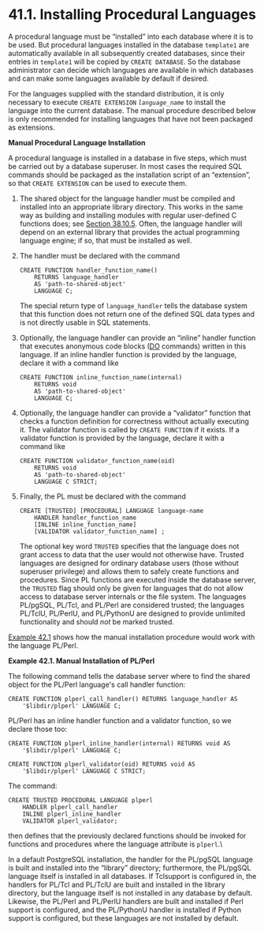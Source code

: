 # 41.1. Installing Procedural Languages

A procedural language must be “installed” into each database where it is to be used. But procedural languages installed in the database `template1` are automatically available in all subsequently created databases, since their entries in `template1` will be copied by `CREATE DATABASE`. So the database administrator can decide which languages are available in which databases and can make some languages available by default if desired.

For the languages supplied with the standard distribution, it is only necessary to execute `CREATE EXTENSION` _`language_name`_ to install the language into the current database. The manual procedure described below is only recommended for installing languages that have not been packaged as extensions.

**Manual Procedural Language Installation**

A procedural language is installed in a database in five steps, which must be carried out by a database superuser. In most cases the required SQL commands should be packaged as the installation script of an “extension”, so that `CREATE EXTENSION` can be used to execute them.

1. The shared object for the language handler must be compiled and installed into an appropriate library directory. This works in the same way as building and installing modules with regular user-defined C functions does; see [Section 38.10.5](https://www.postgresql.org/docs/current/xfunc-c.html#DFUNC). Often, the language handler will depend on an external library that provides the actual programming language engine; if so, that must be installed as well.
2.  The handler must be declared with the command

    ```
    CREATE FUNCTION handler_function_name()
        RETURNS language_handler
        AS 'path-to-shared-object'
        LANGUAGE C;
    ```

    The special return type of `language_handler` tells the database system that this function does not return one of the defined SQL data types and is not directly usable in SQL statements.
3.  Optionally, the language handler can provide an “inline” handler function that executes anonymous code blocks ([DO](https://www.postgresql.org/docs/current/sql-do.html) commands) written in this language. If an inline handler function is provided by the language, declare it with a command like

    ```
    CREATE FUNCTION inline_function_name(internal)
        RETURNS void
        AS 'path-to-shared-object'
        LANGUAGE C;
    ```
4.  Optionally, the language handler can provide a “validator” function that checks a function definition for correctness without actually executing it. The validator function is called by `CREATE FUNCTION` if it exists. If a validator function is provided by the language, declare it with a command like

    ```
    CREATE FUNCTION validator_function_name(oid)
        RETURNS void
        AS 'path-to-shared-object'
        LANGUAGE C STRICT;
    ```
5.  Finally, the PL must be declared with the command

    ```
    CREATE [TRUSTED] [PROCEDURAL] LANGUAGE language-name
        HANDLER handler_function_name
        [INLINE inline_function_name]
        [VALIDATOR validator_function_name] ;
    ```

    The optional key word `TRUSTED` specifies that the language does not grant access to data that the user would not otherwise have. Trusted languages are designed for ordinary database users (those without superuser privilege) and allows them to safely create functions and procedures. Since PL functions are executed inside the database server, the `TRUSTED` flag should only be given for languages that do not allow access to database server internals or the file system. The languages PL/pgSQL, PL/Tcl, and PL/Perl are considered trusted; the languages PL/TclU, PL/PerlU, and PL/PythonU are designed to provide unlimited functionality and should _not_ be marked trusted.

[Example 42.1](https://www.postgresql.org/docs/current/xplang-install.html#XPLANG-INSTALL-EXAMPLE) shows how the manual installation procedure would work with the language PL/Perl.

**Example 42.1. Manual Installation of PL/Perl**

The following command tells the database server where to find the shared object for the PL/Perl language's call handler function:

```
CREATE FUNCTION plperl_call_handler() RETURNS language_handler AS
    '$libdir/plperl' LANGUAGE C;
```

PL/Perl has an inline handler function and a validator function, so we declare those too:

```
CREATE FUNCTION plperl_inline_handler(internal) RETURNS void AS
    '$libdir/plperl' LANGUAGE C;

CREATE FUNCTION plperl_validator(oid) RETURNS void AS
    '$libdir/plperl' LANGUAGE C STRICT;
```

The command:

```
CREATE TRUSTED PROCEDURAL LANGUAGE plperl
    HANDLER plperl_call_handler
    INLINE plperl_inline_handler
    VALIDATOR plperl_validator;
```

then defines that the previously declared functions should be invoked for functions and procedures where the language attribute is `plperl`.\


In a default PostgreSQL installation, the handler for the PL/pgSQL language is built and installed into the “library” directory; furthermore, the PL/pgSQL language itself is installed in all databases. If Tclsupport is configured in, the handlers for PL/Tcl and PL/TclU are built and installed in the library directory, but the language itself is not installed in any database by default. Likewise, the PL/Perl and PL/PerlU handlers are built and installed if Perl support is configured, and the PL/PythonU handler is installed if Python support is configured, but these languages are not installed by default.
